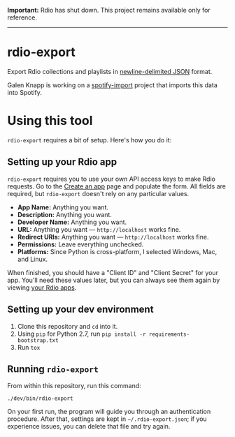 **Important:** Rdio has shut down. This project remains available only for reference.
* * *

rdio-export
==============
Export Rdio collections and playlists in [newline-delimited JSON](http://ndjson.org/) format.

Galen Knapp is working on a [spotify-import](https://github.com/knappg/spotify-import) project that imports this data into Spotify.

# Using this tool
`rdio-export` requires a bit of setup. Here's how you do it:

## Setting up your Rdio app
`rdio-export` requires you to use your own API access keys to make Rdio requests. Go to the [Create an app](https://www.rdio.com/developers/create/) page and populate the form. All fields are required, but `rdio-export` doesn't rely on any particular values.

* **App Name:** Anything you want.
* **Description:** Anything you want.
* **Developer Name:** Anything you want.
* **URL:** Anything you want — `http://localhost` works fine.
* **Redirect URIs:** Anything you want — `http://localhost` works fine.
* **Permissions:** Leave everything unchecked.
* **Platforms:** Since Python is cross-platform, I selected Windows, Mac, and Linux.

When finished, you should have a "Client ID" and "Client Secret" for your app. You'll need these values later, but you can always see them again by viewing [your Rdio apps](https://www.rdio.com/developers/your-apps/).

## Setting up your dev environment
1. Clone this repository and `cd` into it.
1. Using `pip` for Python 2.7, run `pip install -r requirements-bootstrap.txt`
1. Run `tox`

## Running `rdio-export`
From within this repository, run this command:

```
./dev/bin/rdio-export
```

On your first run, the program will guide you through an authentication procedure. After that, settings are kept in `~/.rdio-export.json`; if you experience issues, you can delete that file and try again.
